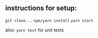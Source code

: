 ## instructions for setup:

`git clone...`
`npm/yarn install`
`yarn start`

also:
`yarn test` for unit tests
